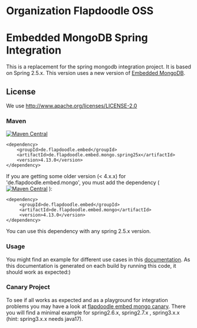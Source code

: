 # Organization Flapdoodle OSS

# Embedded MongoDB Spring Integration

This is a replacement for the spring mongodb integration project. It is based on Spring 2.5.x. This version uses a
new version of [Embedded MongoDB](https://github.com/flapdoodle-oss/de.flapdoodle.embed.mongo/).

## License

We use http://www.apache.org/licenses/LICENSE-2.0

### Maven

[![Maven Central](https://img.shields.io/maven-central/v/de.flapdoodle.embed/de.flapdoodle.embed.mongo.spring25x.svg)](https://maven-badges.herokuapp.com/maven-central/de.flapdoodle.embed/de.flapdoodle.embed.mongo.spring25x)

	<dependency>
		<groupId>de.flapdoodle.embed</groupId>
		<artifactId>de.flapdoodle.embed.mongo.spring25x</artifactId>
		<version>4.13.0</version>
	</dependency>

If you are getting some older version (< 4.x.x) for 'de.flapdoodle.embed.mongo', you must add the
dependency ( [![Maven Central](https://img.shields.io/maven-central/v/de.flapdoodle.embed/de.flapdoodle.embed.mongo.svg)](https://maven-badges.herokuapp.com/maven-central/de.flapdoodle.embed/de.flapdoodle.embed.mongo) ):

    <dependency>
         <groupId>de.flapdoodle.embed</groupId>
         <artifactId>de.flapdoodle.embed.mongo</artifactId>
         <version>4.13.0</version>
    </dependency>

You can use this dependency with any spring 2.5.x version.

### Usage

You might find an example for different use cases in this [documentation](HowTo.md). As this documentation is generated
on each build by running this code, it should work as expected:)

### Canary Project

To see if all works as expected and as a playground for integration problems you may have a look at
[flapdoodle embed mongo canary](https://github.com/flapdoodle-oss/de.flapdoodle.embed.mongo.canary). There you will
find a minimal example for spring2.6.x, spring2.7.x , spring3.x.x (hint: spring3.x.x needs java17). 
